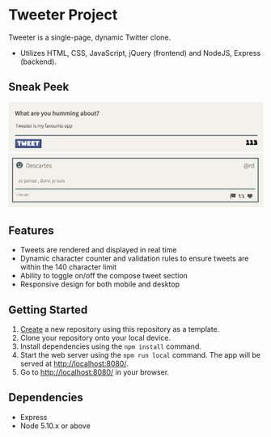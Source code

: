 # Tweeter Project

Tweeter is a single-page, dynamic Twitter clone.
- Utilizes HTML, CSS, JavaScript, jQuery (frontend) and NodeJS, Express (backend).

## Sneak Peek

!["Screenshot of tweet compose box"](https://github.com/maddyzt/tweeter/blob/master/public/images/ss1.png?raw=true)
!["Screenshot of tweets"](https://github.com/maddyzt/tweeter/blob/master/public/images/ss2.png?raw=true)

## Features

- Tweets are rendered and displayed in  real time
- Dynamic character counter and validation rules to ensure tweets are within the 140 character limit
- Ability to toggle on/off the compose tweet section
- Responsive design for both mobile and desktop

## Getting Started

1. [Create](https://docs.github.com/en/repositories/creating-and-managing-repositories/creating-a-repository-from-a-template) a new repository using this repository as a template.
2. Clone your repository onto your local device.
3. Install dependencies using the `npm install` command.
3. Start the web server using the `npm run local` command. The app will be served at <http://localhost:8080/>.
4. Go to <http://localhost:8080/> in your browser.

## Dependencies

- Express
- Node 5.10.x or above
